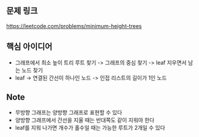## 문제 링크
https://leetcode.com/problems/minimum-height-trees

## 핵심 아이디어
- 그래프에서 최소 높이 트리 루트 찾기 -> 그래프의 중심 찾기 -> leaf 지우면서 남는 노드 찾기
- leaf -> 연결된 간선이 하나인 노드 -> 인접 리스트의 길이가 1인 노드 

## Note
- 무방향 그래프는 양방향 그래프로 표현할 수 있다
- 양방향 그래프에서 간선을 지울 때는 반대쪽도 같이 지워야 한다
- leaf를 지워 나가면 개수가 홀수일 때는 가능한 루트가 2개일 수 있다